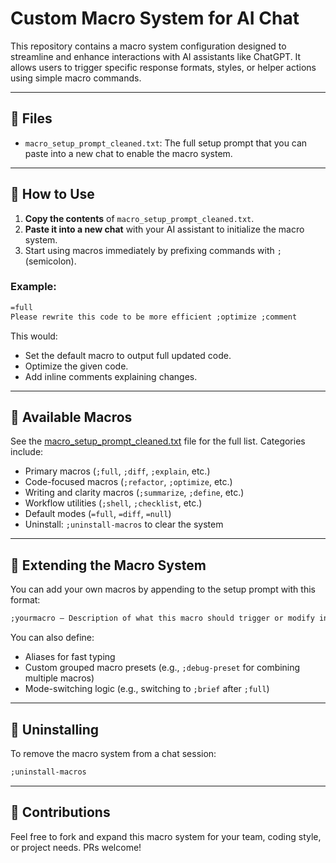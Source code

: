 
# Custom Macro System for AI Chat

This repository contains a macro system configuration designed to streamline and enhance interactions with AI assistants like ChatGPT. It allows users to trigger specific response formats, styles, or helper actions using simple macro commands.

---

## 📄 Files

- `macro_setup_prompt_cleaned.txt`: The full setup prompt that you can paste into a new chat to enable the macro system.

---

## 🚀 How to Use

1. **Copy the contents** of `macro_setup_prompt_cleaned.txt`.
2. **Paste it into a new chat** with your AI assistant to initialize the macro system.
3. Start using macros immediately by prefixing commands with `;` (semicolon).

### Example:
```txt
=full
Please rewrite this code to be more efficient ;optimize ;comment
```

This would:
- Set the default macro to output full updated code.
- Optimize the given code.
- Add inline comments explaining changes.

---

## 🔧 Available Macros

See the [macro_setup_prompt_cleaned.txt](macro_setup_prompt_cleaned.txt) file for the full list. Categories include:
- Primary macros (`;full`, `;diff`, `;explain`, etc.)
- Code-focused macros (`;refactor`, `;optimize`, etc.)
- Writing and clarity macros (`;summarize`, `;define`, etc.)
- Workflow utilities (`;shell`, `;checklist`, etc.)
- Default modes (`=full`, `=diff`, `=null`)
- Uninstall: `;uninstall-macros` to clear the system

---

## 🧩 Extending the Macro System

You can add your own macros by appending to the setup prompt with this format:
```txt
;yourmacro – Description of what this macro should trigger or modify in behavior.
```

You can also define:
- Aliases for fast typing
- Custom grouped macro presets (e.g., `;debug-preset` for combining multiple macros)
- Mode-switching logic (e.g., switching to `;brief` after `;full`)

---

## 🧼 Uninstalling

To remove the macro system from a chat session:
```txt
;uninstall-macros
```

---

## 📢 Contributions

Feel free to fork and expand this macro system for your team, coding style, or project needs. PRs welcome!

